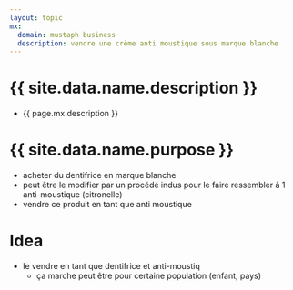 ```yaml
---
layout: topic
mx:
  domain: mustaph business
  description: vendre une crème anti moustique sous marque blanche
---
```


# {{ site.data.name.description }}
- {{ page.mx.description }}


# {{ site.data.name.purpose }}
- acheter du dentifrice en marque blanche 
- peut être le modifier par un procédé indus pour le faire ressembler à 1 anti-moustique (citronelle)
- vendre ce produit en tant que anti moustique

# Idea
- le vendre en tant que dentifrice et anti-moustiq
  - ça marche peut être pour certaine population (enfant, pays)
